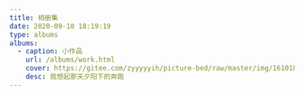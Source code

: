 ```yaml
---
title: 相册集
date: 2020-09-10 18:19:19
type: albums
albums:
  - caption: 小作品
    url: /albums/work.html
    cover: https://gitee.com/zyyyyyih/picture-bed/raw/master/img/1610180654358.jpg
    desc: 我想起那天夕阳下的奔跑
---
```


